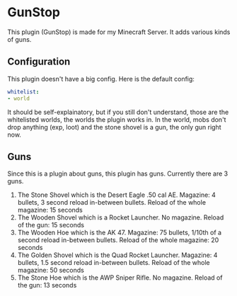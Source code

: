 # GunStop
This plugin (GunStop) is made for my Minecraft Server. It adds various kinds of guns.

## Configuration
This plugin doesn't have a big config. Here is the default config:
```yml
whitelist:
- world
```
It should be self-explainatory, but if you still don't understand, those are the whitelisted worlds, the worlds the plugin works in. In the world, mobs don't drop anything (exp, loot) and the stone shovel is a gun, the only gun right now.

## Guns
Since this is a plugin about guns, this plugin has guns. Currently there are 3 guns. 
1. The Stone Shovel which is the Desert Eagle .50 cal AE. Magazine: 4 bullets, 3 second reload in-between bullets. Reload of the whole magazine: 15 seconds
2. The Wooden Shovel which is a Rocket Launcher. No magazine. Reload of the gun: 15 seconds
3. The Wooden Hoe which is the AK 47. Magazine: 75 bullets, 1/10th of a second reload in-between bullets. Reload of the whole magazine: 20 seconds
4. The Golden Shovel which is the Quad Rocket Launcher. Magazine: 4 bullets, 1.5 second reload in-between bullets. Reload of the whole magazine: 50 seconds
5. The Stone Hoe which is the AWP Sniper Rifle. No magazine. Reload of the gun: 13 seconds
